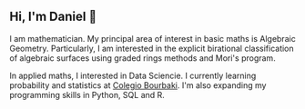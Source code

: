 ## Hi, I'm Daniel 👋

I am mathematician. My principal area of interest in basic maths is Algebraic Geometry. Particularly, I am interested in the explicit birational classification of algebraic surfaces using graded rings methods and Mori's program.

In applied maths, I interested in Data Sciencie. I currently learning probability and statistics at [Colegio Bourbaki](https://www.colegio-bourbaki.com/). I'm also expanding my programming skills in Python, SQL and R.

<!--
**ElAleph25/ElAleph25** is a ✨ _special_ ✨ repository because its `README.md` (this file) appears on your GitHub profile.

Here are some ideas to get you started:

- 🔭 I’m currently working on ...
- 🌱 I’m currently learning ...
- 👯 I’m looking to collaborate on ...
- 🤔 I’m looking for help with ...
- 💬 Ask me about ...
- 📫 How to reach me: ...
- 😄 Pronouns: ...
- ⚡ Fun fact: ...
-->

